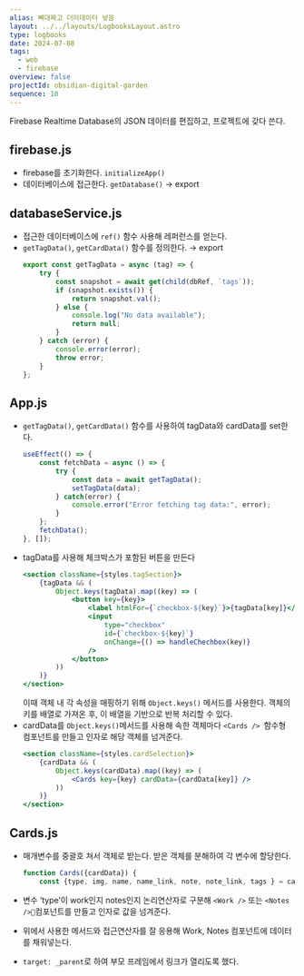 ```yaml
---
alias: 뼈대짜고 더미데이터 넣음
layout: ../../layouts/LogbooksLayout.astro
type: logbooks
date: 2024-07-08
tags:
  - web
  - firebase
overview: false
projectId: obsidian-digital-garden
sequence: 10
---
```

Firebase Realtime Database의 JSON 데이터를 편집하고, 프로젝트에 갖다 쓴다.

## firebase.js
- firebase를 초기화한다. `initializeApp()`
- 데이터베이스에 접근한다. `getDatabase()` → export

## databaseService.js
- 접근한 데이터베이스에 `ref()` 함수 사용해 레퍼런스를 얻는다.
- `getTagData()`, `getCardData()` 함수를 정의한다. → export
	```js
	export const getTagData = async (tag) => {
		try {
			const snapshot = await get(child(dbRef, `tags`));
			if (snapshot.exists()) {
				return snapshot.val();
			} else {
				console.log("No data available");
				return null;
			}
		} catch (error) {
			console.error(error);
			throw error;
		}
	};
	```

## App.js
- `getTagData()`, `getCardData()` 함수를 사용하여 tagData와 cardData를 set한다.
	```js
	useEffect(() => {
		const fetchData = async () => {
			try {
				const data = await getTagData();
				setTagData(data);
			} catch(error) {
				console.error("Error fetching tag data:", error);
			}
		};
		fetchData();
	}, []);
	```
- tagData를 사용해 체크박스가 포함된 버튼을 만든다
	```jsx
	<section className={styles.tagSection}>
		{tagData && (
			Object.keys(tagData).map((key) => (
				<button key={key}>
					<label htmlFor={`checkbox-${key}`}>{tagData[key]}</label>
					<input
						type="checkbox"
						id={`checkbox-${key}`}
						onChange={() => handleChechbox(key)}
					/>
				</button>
			))
		)}
	</section>
	```
	이때 객체 내 각 속성을 매핑하기 위해 `Object.keys()` 메서드를 사용한다. 객체의 키를 배열로 가져온 후, 이 배열을 기반으로 반복 처리할 수 있다.
- cardData를 `Object.keys()`메서드를 사용해 속한 객체마다 `<Cards /> `함수형 컴포넌트를 만들고 인자로 해당 객체를 넘겨준다.
	```jsx
	<section className={styles.cardSelection}>
		{cardData && (
			Object.keys(cardData).map((key) => (
				<Cards key={key} cardData={cardData[key]} />
			))
		)}
	</section>
	```

## Cards.js
- 매개변수를 중괄호 쳐서 객체로 받는다. 받은 객체를 분해하여 각 변수에 할당한다.
	```js
	function Cards({cardData}) {
		const {type, img, name, name_link, note, note_link, tags } = cardData;
	```
- 변수 ‘type’이 work인지 notes인지 논리연산자로 구분해 `<Work />` 또는 `<Notes />`컴포넌트를 만들고 인자로 값을 넘겨준다.
- 위에서 사용한 메서드와 접근연산자를 잘 응용해 Work, Notes 컴포넌트에 데이터를 채워넣는다.


- `target: _parent`로 하여 부모 프레임에서 링크가 열리도록 했다.